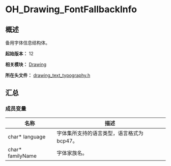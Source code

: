 # OH_Drawing_FontFallbackInfo

## 概述

备用字体信息结构体。

**起始版本：** 12

**相关模块：** [Drawing](capi-drawing.md)

**所在头文件：** [drawing_text_typography.h](capi-drawing-text-typography-h.md)

## 汇总

### 成员变量

| 名称             | 描述                                      |
| ---------------- | ----------------------------------------- |
| char* language   | 字体集所支持的语言类型，语言格式为bcp47。 |
| char* familyName | 字体家族名。                              |

